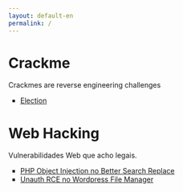 ```yaml
---
layout: default-en
permalink: /
---
```


<h1>Crackme</h1>
Crackmes are reverse engineering challenges
<ul>
	<li type="square"><a href="/crackme/election">Election</a></li>
</ul>

<!-- <h1>Programming</h1>
Algorithms and Low level programming tutorials
<ul>
	<li type="square"><a href="/programming/boot-sector-programming">Boot Sector Programming</a> | <a>PDF Version</a></li>
</ul> -->

<h1>Web Hacking</h1>
Vulnerabilidades Web que acho legais.
<ul>
	<li type="square"><a href="/web/php-object-injection-better-search-replace">PHP Object Injection no Better Search Replace</a></li>
	<li type="square"><a href="/web/urce-wp-file-manager">Unauth RCE no Wordpress File Manager</a></li>
</ul>
